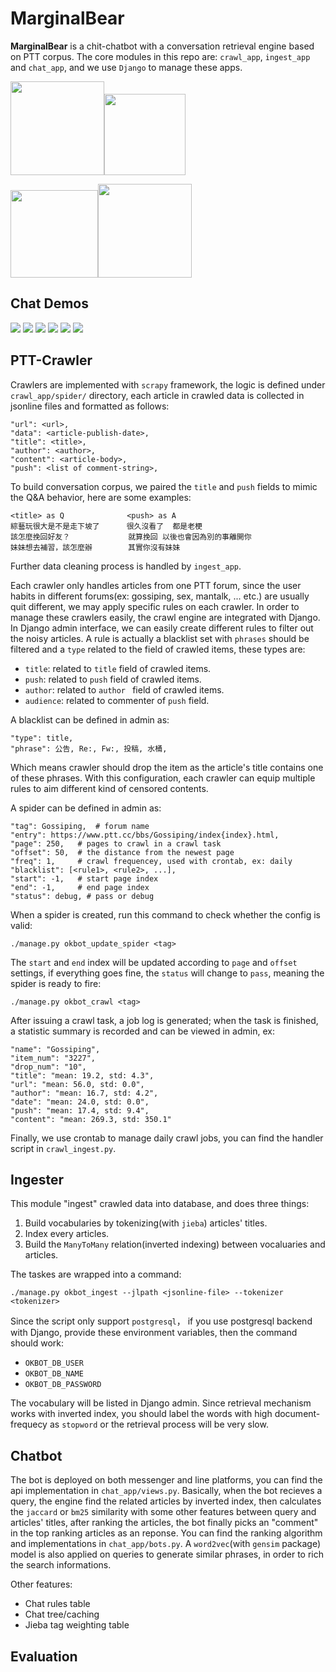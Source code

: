 MarginalBear
============

**MarginalBear** is a chit-chatbot with a conversation retrieval engine based on PTT corpus.
The core modules in this repo are: ``crawl_app``, ``ingest_app`` and ``chat_app``, and we use ``Django`` to manage these apps.

<img src="res/icon.png" width="150"><img src="res/qrcode.png" width="130">

<img src="res/line.png" width="140"><img src="res/messenger.png" width="150">


Chat Demos
----------
<img src="res/demo7.png">
<img src="res/demo6.png">
<img src="res/demo1.png">
<img src="res/demo2.png">
<img src="res/demo3.png">
<img src="res/demo4.png">



PTT-Crawler
-----------
Crawlers are implemented with ``scrapy`` framework, the logic is defined under ``crawl_app/spider/`` directory, each article in crawled data is collected in jsonline files and formatted as follows:

    "url": <url>,
    "data": <article-publish-date>,
    "title": <title>,
    "author": <author>,
    "content": <article-body>,
    "push": <list of comment-string>,


To build conversation corpus, we paired the ``title`` and ``push`` fields to mimic the Q&A behavior, here are some examples:

    <title> as Q              <push> as A
    綜藝玩很大是不是走下坡了      很久沒看了  都是老梗
    該怎麼挽回好友？             就算挽回 以後也會因為別的事離開你
    妹妹想去補習，該怎麼辦        其實你沒有妹妹
	

Further data cleaning process is handled by ``ingest_app``.

Each crawler only handles articles from one PTT forum, since the user habits in different forums(ex: gossiping, sex, mantalk, ... etc.) are usually quit different, we may apply specific rules on each crawler. 
In order to manage these crawlers easily, the crawl engine are integrated with Django. In Django admin interface, we can easily create different rules to filter out the noisy articles. A rule is actually a blacklist set with ``phrases`` should be filtered and a ``type`` related to the field of crawled items, these types are:

- ``title``: related to ``title`` field of crawled items.
- ``push``: related to ``push`` field of crawled items.
- ``author``: related to ``author `` field of crawled items.
- ``audience``: related to commenter of ``push`` field.

A blacklist can be defined in admin as:

    "type": title,
    "phrase": 公告, Re:, Fw:, 投稿, 水桶,

Which means crawler should drop the item as the article's title contains one of these phrases. With this configuration, each crawler can equip multiple rules to aim different kind of censored contents.


A spider can be defined in admin as:

    "tag": Gossiping,  # forum name
    "entry": https://www.ptt.cc/bbs/Gossiping/index{index}.html,
    "page": 250,   # pages to crawl in a crawl task
    "offset": 50,  # the distance from the newest page
    "freq": 1,     # crawl frequencey, used with crontab, ex: daily
    "blacklist": [<rule1>, <rule2>, ...],
    "start": -1,   # start page index
    "end": -1,     # end page index
    "status": debug, # pass or debug

When a spider is created, run this command to check whether the config is valid:

    ./manage.py okbot_update_spider <tag>

The ``start`` and ``end`` index will be updated according to ``page`` and ``offset`` settings, if everything goes fine, the ``status`` will change to ``pass``, meaning the spider is ready to fire:

    ./manage.py okbot_crawl <tag>

After issuing a crawl task, a job log is generated; when the task is finished, a statistic summary is recorded and can be viewed in admin, ex:

    "name": "Gossiping",
    "item_num": "3227",
    "drop_num": "10",
    "title": "mean: 19.2, std: 4.3",
    "url": "mean: 56.0, std: 0.0",
    "author": "mean: 16.7, std: 4.2",
    "date": "mean: 24.0, std: 0.0",
    "push": "mean: 17.4, std: 9.4",
    "content": "mean: 269.3, std: 350.1"

Finally, we use crontab to manage daily crawl jobs, you can find the handler script in ``crawl_ingest.py``.


Ingester
--------
This module "ingest" crawled data into database, and does three things:

1. Build vocabularies by tokenizing(with ``jieba``) articles' titles.
2. Index every articles.
3. Build the ``ManyToMany`` relation(inverted indexing) between vocaluaries and articles.   

The taskes are wrapped into a command:

    ./manage.py okbot_ingest --jlpath <jsonline-file> --tokenizer <tokenizer>

Since the script only support ``postgresql``， if you use postgresql backend with Django, provide these environment variables, then the command should work:

- `OKBOT_DB_USER`
- `OKBOT_DB_NAME`
- `OKBOT_DB_PASSWORD`
 
The vocabulary will be listed in Django admin. 
Since retrieval mechanism works with inverted index, you should label the words with high document-frequecy as ``stopword`` or the retrieval process will be very slow.  



Chatbot
-------

The bot is deployed on both messenger and line platforms, you can find the api implementation in ``chat_app/views.py``. Basically, when the bot recieves a query, the engine find the related articles by inverted index, then calculates the ``jaccard`` or ``bm25`` similarity with some other features between query and articles' titles, after ranking the articles, the bot finally picks an "comment" in the top ranking articles as an reponse. You can find the ranking algorithm and implementations in ``chat_app/bots.py``.
A ``word2vec``(with ``gensim`` package) model is also applied on queries to generate similar phrases, in order to rich the search informations.

Other features:

- Chat rules table
- Chat tree/caching
- Jieba tag weighting table
 


Evaluation
----------

